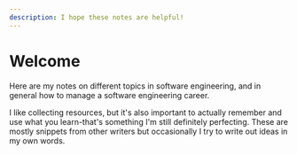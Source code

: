 ```yaml
---
description: I hope these notes are helpful!
---
```


# Welcome

Here are my notes on different topics in software engineering, and in general how to manage a software engineering career.&#x20;

I like collecting resources, but it's also important to actually remember and use what you learn-that's something I'm still definitely perfecting. These are mostly snippets from other writers but occasionally I try to write out ideas in my own words.
